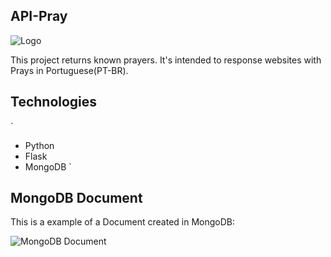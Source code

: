 ## API-Pray

![Logo](https://i.imgur.com/LwxSyG0.jpg)

This project returns known prayers. It's intended to response websites with Prays in Portuguese(PT-BR).

## Technologies

`
- Python 
- Flask
- MongoDB
`

## MongoDB Document

This is a example of a Document created in MongoDB: 

![MongoDB Document](https://i.imgur.com/kSl4y1S.jpg)

